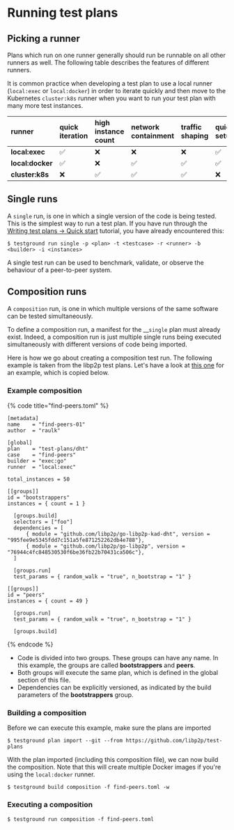 # Running test plans

## Picking a runner

Plans which run on one runner generally should run be runnable on all other runners as well. The following table describes the features of different runners.‌

It is common practice when developing a test plan to use a local runner \(`local:exec` or `local:docker`\) in order to iterate quickly and then move to the Kubernetes `cluster:k8s` runner when you want to run your test plan with many more test instances.

|  runner | quick iteration | high instance count | network containment | traffic shaping | quick setup |
| :--- | :--- | :--- | :--- | :--- | :--- |
| **local:exec** | ✅ | ❌ | ❌ | ❌ | ✅ |
| **local:docker** | ✅ | ❌ | ✅ | ✅ | ✅ |
| **cluster:k8s** | ❌ | ✅ | ✅ | ✅ | ❌ |

## Single runs

A `single` run, is one in which a single version of the code is being tested. This is the simplest way to run a test plan. If you have run through the [Writing test plans -&gt; Quick start](writing-test-plans/quickstart.md) tutorial, you have already encountered this:

```text
$ testground run single -p <plan> -t <testcase> -r <runner> -b <builder> -i <instances>
```

A single test run can be used to benchmark, validate, or observe the behaviour of a peer-to-peer system.

## Composition runs

A `composition` run, is one in which multiple versions of the same software can be tested simultaneously. 

To define a composition run, a manifest for the __`single` plan must already exist. Indeed, a composition run is just multiple single runs being executed simultaneously with different versions of code being imported.

Here is how we go about creating a composition test run. The following example is taken from the libp2p test plans. Let's have a look at [this one](https://github.com/libp2p/test-plans/blob/master/dht/compositions/find-peers.example.toml) for an example, which is copied below.

### Example composition

{% code title="find-peers.toml" %}
```text
[metadata]
name    = "find-peers-01"
author  = "raulk"

[global]
plan    = "test-plans/dht"
case    = "find-peers"
builder = "exec:go"
runner  = "local:exec"

total_instances = 50

[[groups]]
id = "bootstrappers"
instances = { count = 1 }

  [groups.build]
  selectors = ["foo"]
  dependencies = [
      { module = "github.com/libp2p/go-libp2p-kad-dht", version = "995fee9e5345fdd7c151a5fe871252262db4e788"},
      { module = "github.com/libp2p/go-libp2p", version = "76944c4fc848530530f6be36fb22b70431ca506c"},
  ]

  [groups.run]
  test_params = { random_walk = "true", n_bootstrap = "1" }

[[groups]]
id = "peers"
instances = { count = 49 }

  [groups.run]
  test_params = { random_walk = "true", n_bootstrap = "1" }

  [groups.build]

```
{% endcode %}

* Code is divided into two groups. These groups can have any name. In this example, the groups are called **bootstrappers** and **peers**. 
* Both groups will execute the same plan, which is defined in the global section of this file.
* Dependencies can be explicitly versioned, as indicated by the build parameters of the **bootstrappers** group.

### Building a composition

Before we can execute this example, make sure the plans are imported

```text
$ testground plan import --git --from https://github.com/libp2p/test-plans
```

With the plan imported \(including this composition file\), we can now build the composition. Note that this will create multiple Docker images if you're using the `local:docker` runner.

```text
$ testground build composition -f find-peers.toml -w
```

### Executing a composition

```text
$ testground run composition -f find-peers.toml
```



